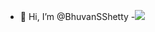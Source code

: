 - 👋 Hi, I’m @BhuvanSShetty
-![](https://leetcard.jacoblin.cool/bhuvan_s_shetty?ext=heatmap)
<!---
BhuvanSShetty/BhuvanSShetty is a ✨ special ✨ repository because its `README.md` (this file) appears on your GitHub profile.
You can click the Preview link to take a look at your changes.
--->
